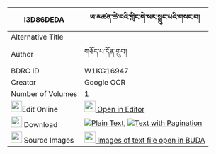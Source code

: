 |I3D86DEDA|ཡ་མཚན་ཆེ་བའི་གླིང་གེ་སར་སྒྲུང་པའི་གསང་བ། 
| --- | --- 
|Alternative Title |
|Author| གཅོད་པ་དོན་གྲུབ།
|BDRC ID | W1KG16947
|Creator | Google OCR
|Number of Volumes| 1
|<img width="25" src="https://img.icons8.com/color/25/000000/edit-property.png">Edit Online| [<img width="25" src="https://avatars.githubusercontent.com/u/45091458?s=200&v=4"> Open in Editor](http://editor.openpecha.org/I3D86DEDA)
|<img width="25" src="https://img.icons8.com/fluent/48/000000/download-2.png"/>  Download | [![](https://img.icons8.com/color/20/000000/txt.png)Plain Text](https://github.com/Openpecha/I3D86DEDA/releases/download/v1/yatsen_chewa_i_ling_gesar_drun_plain_I3D86DEDA.zip), [![](https://img.icons8.com/color/20/000000/txt.png)Text with Pagination](https://github.com/Openpecha/I3D86DEDA/releases/download/v1/yatsen_chewa_i_ling_gesar_drun_pages_I3D86DEDA.zip)
|<img width="25" src="https://img.icons8.com/plasticine/100/000000/pictures-folder.png"/>  Source Images | [<img width="25" src="https://library.bdrc.io/icons/BUDA-small.svg"> Images of text file open in BUDA](https://library.bdrc.io/show/bdr:W1KG16947)